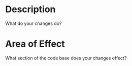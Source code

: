 <!--
SPDX-FileCopyrightText: 2023 Jason Pena <jasonpena@awkless.com>
SPDX-License-Identifier: MIT
-->

# Description

What do your changes do?

# Area of Effect

What section of the code base does your changes effect?
